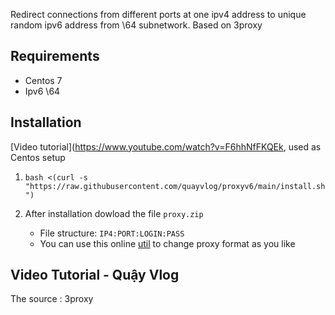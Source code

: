 Redirect connections from different ports at one ipv4 address to unique random ipv6 address from \64 subnetwork. Based on 3proxy

## Requirements
- Centos 7
- Ipv6 \64

## Installation
[Video tutorial](https://www.youtube.com/watch?v=F6hhNfFKQEk, used as Centos setup

1. `bash <(curl -s "https://raw.githubusercontent.com/quayvlog/proxyv6/main/install.sh")`

1. After installation dowload the file `proxy.zip`
   * File structure: `IP4:PORT:LOGIN:PASS`
   * You can use this online [util](https://www.youtube.com/watch?v=F6hhNfFKQEk
) to change proxy format as you like

## Video Tutorial - Quậy Vlog


The source : 3proxy
